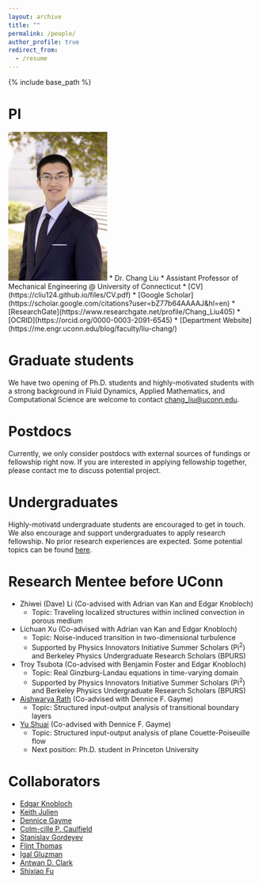 ```yaml
---
layout: archive
title: ""
permalink: /people/
author_profile: true
redirect_from:
  - /resume
---
```


{% include base_path %}

PI
======   
<img src='/images/professional_Chang_Liu.jpg' width="200"/>   
* Dr. Chang Liu
  * Assistant Professor of Mechanical Engineering @ University of Connecticut
  * [CV](https://cliu124.github.io/files/CV.pdf)
  * [Google Scholar](https://scholar.google.com/citations?user=bZ77b64AAAAJ&hl=en)
  * [ResearchGate](https://www.researchgate.net/profile/Chang_Liu405)
  * [OCRID](https://orcid.org/0000-0003-2091-6545)
  * [Department Website](https://me.engr.uconn.edu/blog/faculty/liu-chang/)

Graduate students
======
We have two opening of Ph.D. students and highly-motivated students with a strong background in Fluid Dynamics, Applied Mathematics, and Computational Science are welcome to contact chang_liu@uconn.edu.

Postdocs
======
Currently, we only consider postdocs with external sources of fundings or fellowship right now. If you are interested in applying fellowship together, please contact me to discuss potential project. 

Undergraduates
======
Highly-motivatd undergraduate students are encouraged to get in touch. We also encourage and support undergraduates to apply research fellowship. No prior research experiences are expected. Some potential topics can be found [here](https://cliu124.github.io/files/UG_research.pdf). 

Research Mentee before UConn
======
* Zhiwei (Dave) Li (Co-advised with Adrian van Kan and Edgar Knobloch)
  * Topic: Traveling localized structures within inclined convection in porous medium
* Lichuan Xu (Co-advised with Adrian van Kan and Edgar Knobloch)
  * Topic: Noise-induced transition in two-dimensional turbulence
  * Supported by Physics Innovators Initiative Summer Scholars (Pi<sup>2</sup>) and Berkeley Physics Undergraduate Research Scholars (BPURS)
* Troy Tsubota (Co-advised with Benjamin Foster and Edgar Knobloch) 
  * Topic: Real Ginzburg-Landau equations in time-varying domain
  * Supported by Physics Innovators Initiative Summer Scholars (Pi<sup>2</sup>) and Berkeley Physics Undergraduate Research Scholars (BPURS) 
* [Aishwarya Rath](https://scholar.google.com/citations?user=I8_grjYAAAAJ&hl=en) (Co-advised with Dennice F. Gayme)
  * Topic: Structured input-output analysis of transitional boundary layers
* [Yu Shuai](https://scholar.google.com/citations?user=5gI4G0kAAAAJ&hl=en) (Co-advised with Dennice F. Gayme)
  * Topic: Structured input-output analysis of plane Couette-Poiseuille flow
  * Next position: Ph.D. student in Princeton University

Collaborators
======
* [Edgar Knobloch](https://physics.berkeley.edu/people/faculty/edgar-knobloch) 
* [Keith Julien](https://www.colorado.edu/amath/keith-julien-0) 
* [Dennice Gayme](https://engineering.jhu.edu/gayme/)
* [Colm-cille P. Caulfield](http://www.damtp.cam.ac.uk/person/cpc12)
* [Stanislav Gordeyev](https://aero-optics.nd.edu/people/members/stanislav-gordeyev/)
* [Flint Thomas](https://engineering.nd.edu/faculty/flint-thomas/)
* [Igal Gluzman](https://scholar.google.com/citations?user=f8mjPWIAAAAJ&hl=en)
* [Antwan D. Clark](https://www.researchgate.net/profile/Antwan-Clark)
* [Shixiao Fu](https://scholar.google.com/citations?user=ROYLltsAAAAJ&hl=en)